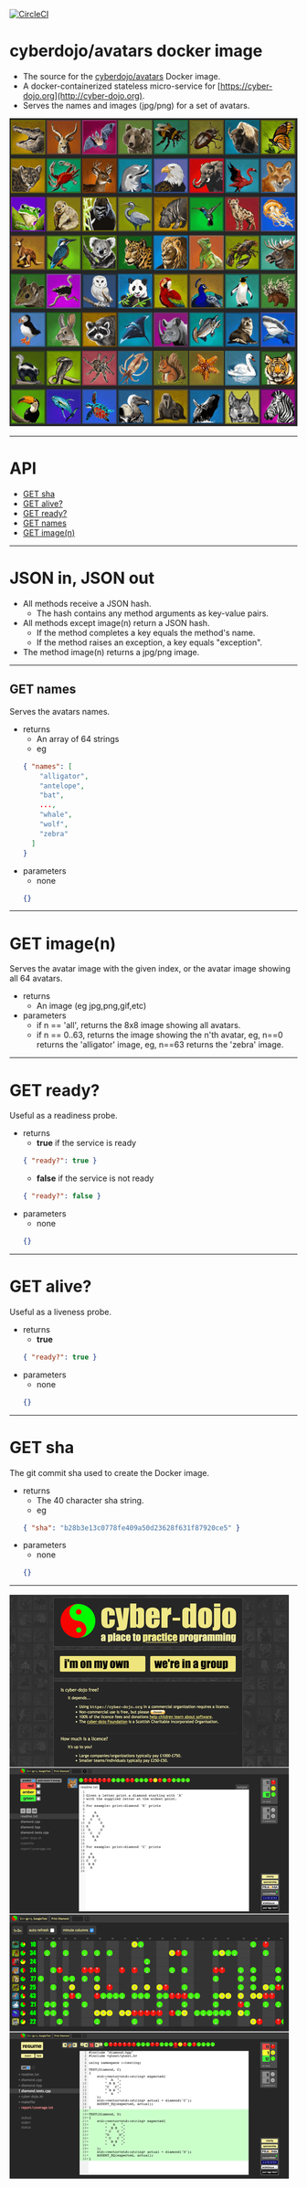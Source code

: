 [![CircleCI](https://circleci.com/gh/cyber-dojo/avatars.svg?style=svg)](https://circleci.com/gh/cyber-dojo/avatars)

# cyberdojo/avatars docker image

- The source for the [cyberdojo/avatars](https://hub.docker.com/r/cyberdojo/avatars/tags) Docker image.
- A docker-containerized stateless micro-service for [https://cyber-dojo.org](http://cyber-dojo.org).
- Serves the names and images (jpg/png) for a set of avatars.

![all avatars](app/images/all.png?raw=true "all avatars")

- - - -
# API
  * [GET sha](#get-sha)
  * [GET alive?](#get-alive)
  * [GET ready?](#get-ready)
  * [GET names](#get-names)
  * [GET image(n)](#get-imagen)

- - - -
# JSON in, JSON out  
* All methods receive a JSON hash.
  * The hash contains any method arguments as key-value pairs.
* All methods except image(n) return a JSON hash.
  * If the method completes a key equals the method's name.
  * If the method raises an exception, a key equals "exception".
* The method image(n) returns a jpg/png image.

- - - -
## GET names
Serves the avatars names.
- returns
  * An array of 64 strings
  * eg
  ```json
  { "names": [
      "alligator",
      "antelope",
      "bat",
      ...,
      "whale",
      "wolf",
      "zebra"
    ]
  }
  ```
- parameters
  * none
  ```json
  {}
  ```

- - - -
# GET image(n)
Serves the avatar image with the given index,
or the avatar image showing all 64 avatars.
- returns
  * An image (eg jpg,png,gif,etc)
- parameters
  * if n == 'all', returns the 8x8 image showing all avatars.
  * if n == 0..63, returns the image showing the n'th avatar,
    eg, n==0 returns the 'alligator' image,
    eg, n==63 returns the 'zebra' image.

- - - -
# GET ready?
Useful as a readiness probe.
- returns
  * **true** if the service is ready
  ```json
  { "ready?": true }
  ```
  * **false** if the service is not ready
  ```json
  { "ready?": false }
  ```
- parameters
  * none
  ```json
  {}
  ```

- - - -
# GET alive?
Useful as a liveness probe.
- returns
  * **true**
  ```json
  { "ready?": true }
  ```
- parameters
  * none
  ```json
  {}
  ```

- - - -
# GET sha
The git commit sha used to create the Docker image.
- returns
  * The 40 character sha string.
  * eg
  ```json
  { "sha": "b28b3e13c0778fe409a50d23628f631f87920ce5" }
  ```
- parameters
  * none
  ```json
  {}
  ```

- - - -
![cyber-dojo.org home page](https://github.com/cyber-dojo/cyber-dojo/blob/master/shared/home_page_snapshot.png)
